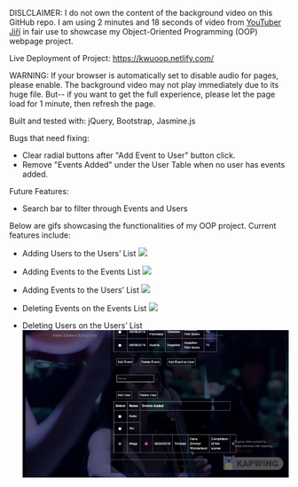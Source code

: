 DISLCLAIMER:  I do not own the content of the background video on this GitHub repo. I am using 2 minutes and 18 seconds of video from [YouTuber Jiří](https://www.youtube.com/watch?v=Y1UiD2sxoWo) in fair use to showcase my Object-Oriented Programming (OOP) webpage project. 

Live Deployment of Project: https://kwuoop.netlify.com/

WARNING: If your browser is automatically set to disable audio for pages, please enable. 
The background video may not play immediately due to its huge file. But-- if you want to get the full experience, please let the page load for 1 minute, then refresh the page.

Built and tested with: jQuery, Bootstrap, Jasmine.js

Bugs that need fixing: 
- Clear radial buttons after "Add Event to User" button click.
- Remove "Events Added" under the User Table when no user has events added.  


Future Features: 
- Search bar to filter through Events and Users

Below are gifs showcasing the functionalities of my OOP project. 
Current features include: 

- Adding Users to the Users’ List
![](AddUser.gif) 


- Adding Events to the Events List
![](AddEvent.gif)


- Adding Events to the Users’ List
![](AddEventToUser.gif)


- Deleting Events on the Events List
![](DeleteEvent.gif)


- Deleting Users on the Users’ List
![](DeleteEventfromUser.gif)